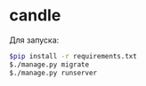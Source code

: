 # candle


Для запуска:

```sh
$pip install -r requirements.txt
$./manage.py migrate
$./manage.py runserver
```
